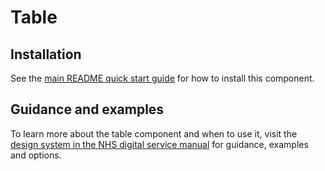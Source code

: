 # Table

## Installation

See the [main README quick start guide](https://github.com/nhsuk/nhsuk-frontend#quick-start) for how to install this component.

## Guidance and examples

To learn more about the table component and when to use it, visit the [design system in the NHS digital service manual](https://service-manual.nhs.uk/design-system/components/table) for guidance, examples and options.
